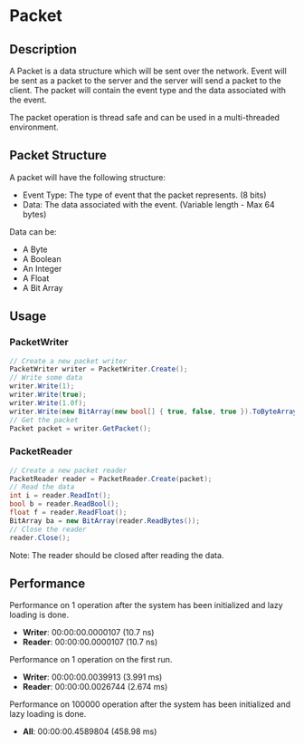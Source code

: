 ﻿# Packet

## Description
A Packet is a data structure which will be sent over the network. Event will be sent as a packet to the server and the server will send a packet to the client. The packet will contain the event type and the data associated with the event.

The packet operation is thread safe and can be used in a multi-threaded environment.

## Packet Structure
A packet will have the following structure:
- Event Type: The type of event that the packet represents. (8 bits)
- Data: The data associated with the event. (Variable length - Max 64 bytes)

Data can be:
- A Byte
- A Boolean
- An Integer
- A Float
- A Bit Array

## Usage
### PacketWriter
```csharp
// Create a new packet writer
PacketWriter writer = PacketWriter.Create();
// Write some data
writer.Write(1);
writer.Write(true);
writer.Write(1.0f);
writer.Write(new BitArray(new bool[] { true, false, true }).ToByteArray());
// Get the packet
Packet packet = writer.GetPacket();
```
### PacketReader
```csharp
// Create a new packet reader
PacketReader reader = PacketReader.Create(packet);
// Read the data
int i = reader.ReadInt();
bool b = reader.ReadBool();
float f = reader.ReadFloat();
BitArray ba = new BitArray(reader.ReadBytes());
// Close the reader
reader.Close();
```
Note: The reader should be closed after reading the data.

## Performance

Performance on 1 operation after the system has been initialized and lazy loading is done.
- **Writer**: 00:00:00.0000107 (10.7 ns)
- **Reader**: 00:00:00.0000107 (10.7 ns)

Performance on 1 operation on the first run.
- **Writer**: 00:00:00.0039913 (3.991 ms)
- **Reader**: 00:00:00.0026744 (2.674 ms)

Performance on 100000 operation after the system has been initialized and lazy loading is done.
- **All**: 00:00:00.4589804 (458.98 ms)
